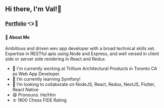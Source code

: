 ## Hi there, I'm Val!👋
### [Portfolio](https://arcival-palma.web.app/) :point_left: :eyes:

#### 🚀 About Me
 Ambitious and driven wev app developer with a broad technical skills set. Expertise in RESTful apis using Node and Express, and well versed in client side or server side rendering in React and Redux.


- 🔭 I'm currently working at Trillium Architectural Products in Toronto CA as Web App Developer.
- 🌱 I’m currently learning Symfony!
- 👯 I’m looking to collaborate on NodeJS, React, Redux, NextJS, Flutter, React Native
- 😄 Pronouns: He/Him
- ♔  1800 Chess FIDE Rating
